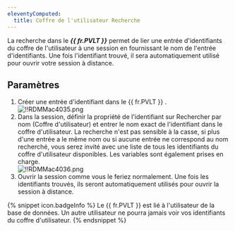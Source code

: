 ```yaml
---
eleventyComputed:
  title: Coffre de l'utilisateur Recherche
---
```


La recherche dans le ***{{ fr.PVLT }}*** permet de lier une entrée d'identifiants du coffre de l'utilisateur à une session en fournissant le nom de l'entrée d'identifiants. Une fois l'identifiant trouvé, il sera automatiquement utilisé pour ouvrir votre session à distance.  

## Paramètres 

1. Créer une entrée d'identifiant dans le {{ fr.PVLT }} .  
![!!RDMMac4035.png](/img/fr/rdm/mac/RdmMac4035.png) 
1. Dans la session, définir la propriété de l'identifiant sur Rechercher par nom (Coffre d'utilisateur) et entrer le nom exact de l'identifiant dans le coffre d'utilisateur. La recherche n'est pas sensible à la casse, si plus d'une entrée a le même nom ou si aucune entrée ne correspond au nom recherché, vous serez invité avec une liste de tous les identifiants du coffre d'utilisateur disponibles. Les variables sont également prises en charge.  
![!!RDMMac4036.png](/img/fr/rdm/mac/RdmMac4036.png) 
1. Ouvrir la session comme vous le feriez normalement. Une fois les identifiants trouvés, ils seront automatiquement utilisés pour ouvrir la session à distance. 

{% snippet icon.badgeInfo %} 
Le {{ fr.PVLT }} est lié à l'utilisateur de la base de données. Un autre utilisateur ne pourra jamais voir vos identifiants du coffre d'utilisateur. 
{% endsnippet %}
 

